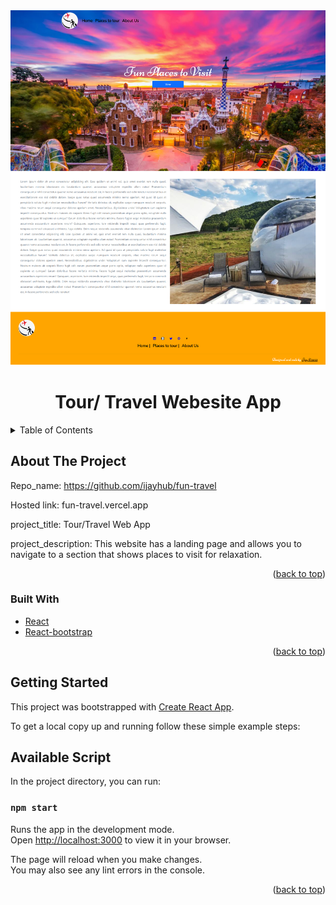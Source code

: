 <div id="top"></div>
<div align="center">
  <a href="">
    <img src='./src/img/travel-tour.png' alt="travel-tour web app">
  </a>
  <h1>Tour/ Travel Webesite App</h1>
</div>
<!-- TABLE OF CONTENTS -->
<details>
  <summary>Table of Contents</summary>
  <ol>
    <li>
      <a href="#about-the-project">About The Project</a>
      <ul>
          <li><a href="#built-with">Built With</a></li>
          <li><a href="#getting-started">Getting Started</a></li>
          <li><a href="#Available Script">Available Script</a></li>
         </ul>
    </li>      
  </ol>
</details>

## About The Project

<!-- [![Product Name Screen Shot][product-screenshot]](https://example.com) -->

Repo_name: https://github.com/ijayhub/fun-travel

Hosted link: fun-travel.vercel.app

project_title: Tour/Travel Web App

project_description: This website has a landing page and allows you to navigate to a section that shows places to visit for relaxation.

<p align="right">(<a href="#top">back to top</a>)</p>

### Built With

* [React](https://reactjs.org/)
* [React-bootstrap](https://react-bootstrap.github.io/)
<p align="right">(<a href="#top">back to top</a>)</p>

## Getting Started
This project was bootstrapped with [Create React App](https://github.com/facebook/create-react-app).

To get a local copy up and running follow these simple example steps:
## Available Script

In the project directory, you can run:

 ### `npm start`

Runs the app in the development mode.\
Open [http://localhost:3000](http://localhost:3000) to view it in your browser.

The page will reload when you make changes.\
You may also see any lint errors in the console.

<p align="right">(<a href="#top">back to top</a>)</p>


